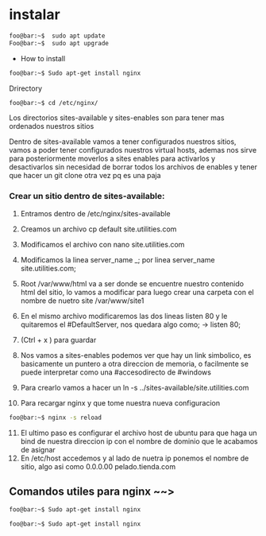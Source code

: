 # instalar

 
````bash
foo@bar:~$  sudo apt update  
Foo@bar:~$  sudo apt upgrade
````

* How to install
````bash
foo@bar:~$ Sudo apt-get install nginx
````

 Drirectory
````bash
foo@bar:~$ cd /etc/nginx/
````

Los directorios sites-available y sites-enables son para tener mas ordenados nuestros sitios

Dentro de sites-available vamos a tener configurados nuestros sitios, vamos a poder tener configurados nuestros virtual hosts, ademas nos sirve para posteriormente moverlos a sites enables para activarlos y desactivarlos sin necesidad de borrar todos los archivos de enables y tener que hacer un git clone otra vez pq es una paja

### Crear un sitio dentro de sites-available:

1. Entramos dentro de /etc/nginx/sites-available
2. Creamos un archivo cp default site.utilities.com 
3. Modificamos el archivo con nano site.utilities.com
4. Modificamos la linea server_name _; por linea server_name  site.utilities.com;
5. Root /var/www/html va a ser donde se encuentre nuestro contenido html del sitio, lo vamos a modificar para luego crear una carpeta con el nombre de nuetro site  /var/www/site1
6. En el mismo archivo modificaremos las dos lineas listen 80 y le quitaremos el #DefaultServer, nos quedara algo como;  -> listen 80;
7. (Ctrl + x ) para guardar
8. Nos vamos a sites-enables podemos ver que hay un link simbolico, es basicamente un puntero a otra direccion de memoria, o facilmente se puede interpretar como una #accesodirecto de #windows
9. Para crearlo vamos a hacer un ln -s ../sites-available/site.utilities.com

10. Para recargar nginx y que tome nuestra nueva configuracion
````bash
foo@bar:~$ nginx -s reload 
````

11. El ultimo paso es configurar el archivo host de ubuntu para que haga un bind de nuestra direccion ip con el nombre de dominio que le acabamos de asignar 
12. En /etc/host accedemos y al lado de nuetra ip ponemos el nombre de sitio, algo asi como 0.0.0.00 pelado.tienda.com

## Comandos utiles para nginx ~~>

````bash
foo@bar:~$ Sudo apt-get install nginx
````

````bash
foo@bar:~$ Sudo apt-get install nginx
````